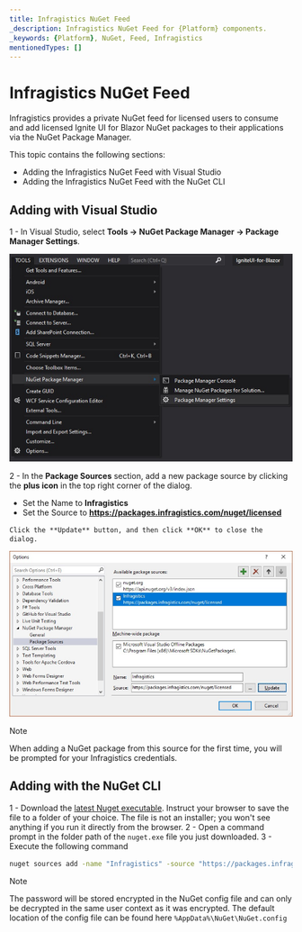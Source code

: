 ```yaml
---
title: Infragistics NuGet Feed
_description: Infragistics NuGet Feed for {Platform} components.
_keywords: {Platform}, NuGet, Feed, Infragistics
mentionedTypes: []
---
```


# Infragistics NuGet Feed

Infragistics provides a private NuGet feed for licensed users to consume and add licensed Ignite UI for Blazor NuGet packages to their applications via the NuGet Package Manager.

This topic contains the following sections:

- Adding the Infragistics NuGet Feed with Visual Studio
- Adding the Infragistics NuGet Feed with the NuGet CLI

## Adding with Visual Studio

1 - In Visual Studio, select **Tools → NuGet Package Manager → Package Manager Settings**.

<img src="../images/general/nuget-package-manager-setting-menu-item.jpg" />

2 - In the **Package Sources** section, add a new package source by clicking the **plus icon** in the top right corner of the dialog.
   - Set the Name to **Infragistics**
   - Set the Source to **https://packages.infragistics.com/nuget/licensed**

    Click the **Update** button, and then click **OK** to close the dialog.

<img src="../images/general/nuget-package-manager-package-sources-ig-server.jpg" />

> [!Note]
> When adding a NuGet package from this source for the first time, you will be prompted for your Infragistics credentials.

## Adding with the NuGet CLI

1 - Download the [latest Nuget executable](https://dist.nuget.org/win-x86-commandline/latest/nuget.exe). Instruct your browser to save the file to a folder of your choice. The file is not an installer; you won't see anything if you run it directly from the browser.
2 - Open a command prompt in the folder path of the `nuget.exe` file you just downloaded.
3 - Execute the following command

```cmd
nuget sources add -name "Infragistics" -source "https://packages.infragistics.com/nuget/licensed" -username "your login email" -password "your password"
```

> [!Note]
> The password will be stored encrypted in the NuGet config file and can only be decrypted in the same user context as it was encrypted. The default location of the config file can be found here `%AppData%\NuGet\NuGet.config`